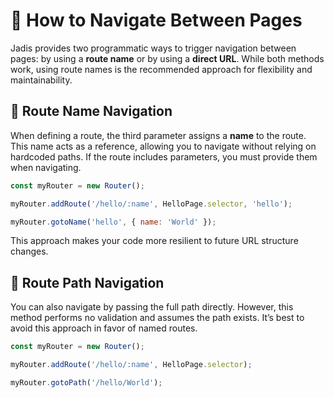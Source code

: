 # 🚪 How to Navigate Between Pages

Jadis provides two programmatic ways to trigger navigation between pages: by using a **route name** or by using a **direct URL**. While both methods work, using route names is the recommended approach for flexibility and maintainability.

## 🧭 Route Name Navigation

When defining a route, the third parameter assigns a **name** to the route. This name acts as a reference, allowing you to navigate without relying on hardcoded paths. If the route includes parameters, you must provide them when navigating.

```javascript
const myRouter = new Router();

myRouter.addRoute('/hello/:name', HelloPage.selector, 'hello');

myRouter.gotoName('hello', { name: 'World' });
```

This approach makes your code more resilient to future URL structure changes.

## 🚫 Route Path Navigation

You can also navigate by passing the full path directly. However, this method performs no validation and assumes the path exists. It’s best to avoid this approach in favor of named routes.

```javascript
const myRouter = new Router();

myRouter.addRoute('/hello/:name', HelloPage.selector);

myRouter.gotoPath('/hello/World');
```
